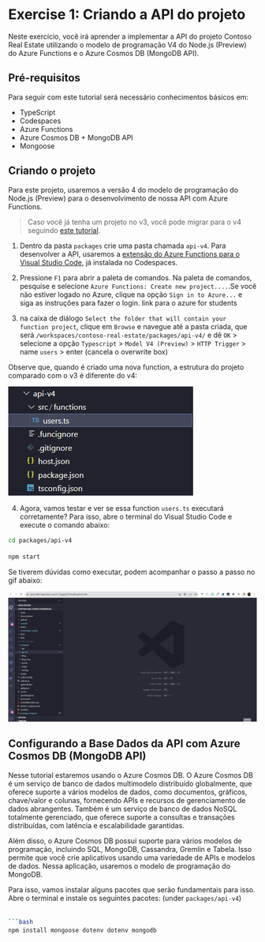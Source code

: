 # Exercise 1: Criando a API do projeto

Neste exercício, você irá aprender a implementar a API do projeto Contoso Real Estate utilizando o modelo de programação V4 do Node.js (Preview) do Azure Functions e o Azure Cosmos DB (MongoDB API).

## Pré-requisitos

Para seguir com este tutorial será necessário conhecimentos básicos em:

- TypeScript
- Codespaces
- Azure Functions
- Azure Cosmos DB + MongoDB API
- Mongoose

## Criando o projeto

Para este projeto, usaremos a versão 4 do modelo de programação do Node.js (Preview) para o desenvolvimento de nossa API com Azure Functions.

> Caso você já tenha um projeto no v3, você pode migrar para o v4 seguindo [este tutorial](https://learn.microsoft.com/azure/azure-functions/functions-node-upgrade-v4?tabs=azure-cli-set-indexing-flag%2Cv4).

1. Dentro da pasta `packages` crie uma pasta chamada `api-v4`. Para desenvolver a API, usaremos a [extensão do Azure Functions para o Visual Studio Code](https://learn.microsoft.com/azure/azure-functions/functions-node-upgrade-v4?tabs=azure-cli-set-indexing-flag%2Cv4), já instalada no Codespaces.

2. Pressione `F1` para abrir a paleta de comandos. Na paleta de comandos, pesquise e selecione `Azure Functions: Create new project....`.Se você não estiver logado no Azure, clique na opção `Sign in to Azure...` e siga as instruções para fazer o login. link para o azure for students

3. na caixa de diálogo `Select the folder that will contain your function project`, clique em `Browse` e navegue até a pasta criada, que será `/workspaces/contoso-real-estate/packages/api-v4/` e dê `OK` > selecione a opção `Typescript` > `Model V4 (Preview)` > `HTTP Trigger` > name `users` > enter (cancela o overwrite box)

Observe que, quando é criado uma nova function, a estrutura do projeto comparado com o v3 é diferente do v4:

![image-01](./images/api-structure-v4.png)

4. Agora, vamos testar e ver se essa function `users.ts` executará corretamente? Para isso, abre o terminal do Visual Studio Code e execute o comando abaixo:

```bash
cd packages/api-v4

npm start
``` 

Se tiverem dúvidas como executar, podem acompanhar o passo a passo no gif abaixo:

![Hello World V4](./images/hello-world-v4.gif)

## Configurando a Base Dados da API com Azure Cosmos DB (MongoDB API)

Nesse tutorial estaremos usando o Azure Cosmos DB. O Azure Cosmos DB é um serviço de banco de dados multimodelo distribuído globalmente, que oferece suporte a vários modelos de dados, como documentos, gráficos, chave/valor e colunas, fornecendo APIs e recursos de gerenciamento de dados abrangentes. Também é um serviço de banco de dados NoSQL totalmente gerenciado, que oferece suporte a consultas e transações distribuídas, com latência e escalabilidade garantidas.

Além disso, o Azure Cosmos DB possui suporte para vários modelos de programação, incluindo SQL, MongoDB, Cassandra, Gremlin e Tabela. Isso permite que você crie aplicativos usando uma variedade de APIs e modelos de dados. Nessa aplicação, usaremos o modelo de programação do MongoDB.

Para isso, vamos instalar alguns pacotes que serão fundamentais para isso. Abre o terminal e instale os seguintes pacotes: (under `packages/api-v4`)

```bash

```bash
npm install mongoose dotenv dotenv mongodb
```



